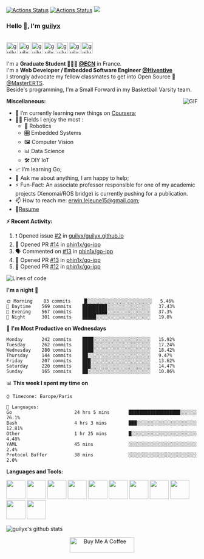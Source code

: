 [![Actions Status](https://github.com/guilyx/guilyx/workflows/wakatime-stats/badge.svg)](https://github.com/guilyx/guilyx/actions)
[![Actions Status](https://github.com/guilyx/guilyx/workflows/update-gh-activity/badge.svg)](https://github.com/guilyx/guilyx/actions)
![](https://visitor-badge.glitch.me/badge?page_id=guilyx.guilyx)

### Hello 👋, I'm [guilyx](https://guilyx.github.io) 

<br/>
<a href="https://twitter.com/spida_rwin">
  <img align="left" alt="guilyx | Twitter" width="30px" src="https://image.flaticon.com/icons/svg/2111/2111703.svg" />
</a>
<a href="https://www.linkedin.com/in/erwinlejeune-lkn">
  <img align="left" alt="guilyx's LinkdeIN" width="30px" src="https://image.flaticon.com/icons/svg/2111/2111465.svg" />
</a>
<a href="https://www.facebook.com/erwin.lejeune">
  <img align="left" alt="guilyx's Facebook" width="30px" src="https://image.flaticon.com/icons/svg/2111/2111342.svg" />
</a>
<a href="https://www.instagram.com/spid_erwin">
  <img align="left" alt="guilyx's Instagram" width="30px" src="https://image.flaticon.com/icons/svg/2111/2111421.svg" />
</a>
<a href="https://open.spotify.com/user/11147618695?si=zZFn6uAGRLyoU02lsG50GA">
  <img align="left" alt="guilyx's Spotify" width="30px" src="https://image.flaticon.com/icons/svg/2111/2111627.svg" />
</a>
<a href="https://www.codewars.com/users/Guilyx">
  <img align="left" alt="guilyx's Codewars" width="30px" src="https://image.flaticon.com/icons/svg/993/993515.svg" />
</a>
<a href="https://www.codingame.com/profile/452b06c872f9773a58e7abff97b738a98661992">
  <img align="left" alt="guilyx's Codingames" width="30px" src="https://image.flaticon.com/icons/svg/2010/2010522.svg" />
</a> <br /> <br />

I'm a **Graduate Student 👨🏽‍💼 [@ECN](https://www.ec-nantes.fr)** in France. <br />
I'm a **Web Developer / Embedded Software Engineer [@Hiventive](https://www.hiventive.com)**  <br />
I strongly advocate my fellow classmates to get into Open Source 📢 [@MasterERTS](https://github.com/MasterERTS).  <br />
Beside's programming, I'm a Small Forward in my Basketball Varsity team. <br />

  <img align="right" alt="GIF" src="https://media1.tenor.com/images/1c6140897565e34a4e98f618e220dc0d/tenor.gif?itemid=9358372" />
  
**Miscellaneous:**

- 📖 I’m currently learning new things on [Coursera](https://www.coursera.org);
- 🤹🏽 Fields I enjoy the most :
  - 🤖 Robotics 
  - 🎛 Embedded Systems
  - 🖼 Computer Vision
  - 📊 Data Science
  - 🛠 DIY IoT
- 📈 I’m learning Go;
- 💬 Ask me about anything, I am happy to help;
- ⚡️ Fun-Fact: An associate professor responsible for one of my academic projects (Xenomai/ROS bridge) is currently pushing for a publication.
- 📫 How to reach me: <erwin.lejeune15@gmail.com>;
- 📝[Resume](https://github.com/guilyx/guilyx/files/4924811/erwinlejeune_internships.pdf)

**:zap: Recent Activity:**

<!--START_SECTION:activity-->
1. ❗️ Opened issue [#2](https://github.com//guilyx/guilyx.github.io/issues/2) in [guilyx/guilyx.github.io](https://github.com//guilyx/guilyx.github.io)
2. 💪 Opened PR [#14](https://github.com//phin1x/go-ipp/pull/14) in [phin1x/go-ipp](https://github.com//phin1x/go-ipp)
3. 🗣 Commented on [#13](https://github.com//phin1x/go-ipp/issues/13) in [phin1x/go-ipp](https://github.com//phin1x/go-ipp)
4. 💪 Opened PR [#13](https://github.com//phin1x/go-ipp/pull/13) in [phin1x/go-ipp](https://github.com//phin1x/go-ipp)
5. 💪 Opened PR [#12](https://github.com//phin1x/go-ipp/pull/12) in [phin1x/go-ipp](https://github.com//phin1x/go-ipp)
<!--END_SECTION:activity-->

<!--START_SECTION:waka-->
![Lines of code](https://img.shields.io/badge/From%20Hello%20World%20I've%20written-20.0%20million%20Lines%20of%20code-blue)

**I'm a night 🦉** 

```text
🌞 Morning    83 commits     █░░░░░░░░░░░░░░░░░░░░░░░░   5.46% 
🌆 Daytime    569 commits    █████████░░░░░░░░░░░░░░░░   37.43% 
🌃 Evening    567 commits    █████████░░░░░░░░░░░░░░░░   37.3% 
🌙 Night      301 commits    █████░░░░░░░░░░░░░░░░░░░░   19.8%

```
📅 **I'm Most Productive on Wednesdays** 

```text
Monday       242 commits    ████░░░░░░░░░░░░░░░░░░░░░   15.92% 
Tuesday      262 commits    ████░░░░░░░░░░░░░░░░░░░░░   17.24% 
Wednesday    280 commits    ████░░░░░░░░░░░░░░░░░░░░░   18.42% 
Thursday     144 commits    ██░░░░░░░░░░░░░░░░░░░░░░░   9.47% 
Friday       207 commits    ███░░░░░░░░░░░░░░░░░░░░░░   13.62% 
Saturday     220 commits    ███░░░░░░░░░░░░░░░░░░░░░░   14.47% 
Sunday       165 commits    ██░░░░░░░░░░░░░░░░░░░░░░░   10.86%

```


📊 **This week I spent my time on** 

```text
⌚︎ Timezone: Europe/Paris

💬 Languages: 
Go                       24 hrs 5 mins       ███████████████████░░░░░░   76.1% 
Bash                     4 hrs 3 mins        ███░░░░░░░░░░░░░░░░░░░░░░   12.81% 
Other                    1 hr 25 mins        █░░░░░░░░░░░░░░░░░░░░░░░░   4.48% 
YAML                     45 mins             ░░░░░░░░░░░░░░░░░░░░░░░░░   2.4% 
Protocol Buffer          38 mins             ░░░░░░░░░░░░░░░░░░░░░░░░░   2.0%

```


<!--END_SECTION:waka-->

**Languages and Tools:**  

<code><img height="50" src="https://image.flaticon.com/icons/svg/2861/2861557.svg"></code>
<code><img height="50" src="https://image.flaticon.com/icons/svg/3190/3190604.svg"></code>
<code><img height="50" src="https://image.flaticon.com/icons/svg/2942/2942156.svg"></code>
<code><img height="50" src="https://img.icons8.com/color/48/000000/golang.png"></code>
<code><img height="50" src="https://image.flaticon.com/icons/svg/1628/1628182.svg"></code>
<code><img height="50" src="https://image.flaticon.com/icons/png/512/2085/2085061.png"></code>
<code><img height="50" src="https://image.flaticon.com/icons/svg/2535/2535543.svg"></code>
<code><img height="50" src="https://cdn.icon-icons.com/icons2/1508/PNG/512/matlab_104289.png"></code>
<code><img height="50" src="https://image.flaticon.com/icons/svg/2721/2721297.svg"></code>
<code><img height="50" src="https://image.flaticon.com/icons/svg/752/752605.svg"></code>
<code><img height="50" src="https://image.flaticon.com/icons/svg/1680/1680899.svg"></code>



![guilyx's github stats](https://github-readme-stats.vercel.app/api?username=guilyx&show_icons=true&hide_border=true)

<p align="center">
<a href="https://www.buymeacoffee.com/dq01aOE" target="_blank"><img src="https://cdn.buymeacoffee.com/buttons/default-red.png" alt="Buy Me A Coffee" height="40" width="170" ></a>
</p>
